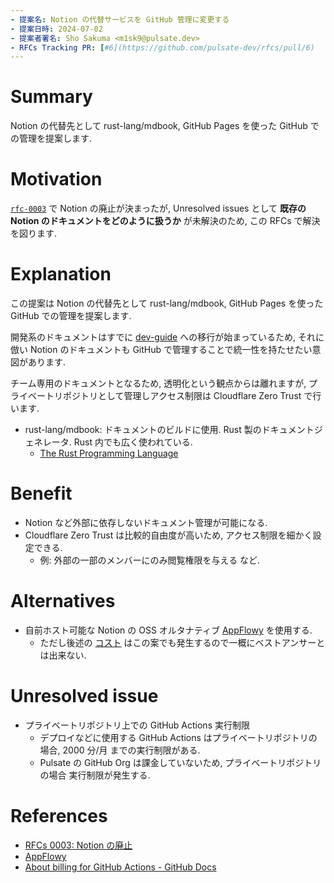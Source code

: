 ```yaml
---
- 提案名: Notion の代替サービスを GitHub 管理に変更する
- 提案日時: 2024-07-02
- 提案者署名: Sho Sakuma <m1sk9@pulsate.dev>
- RFCs Tracking PR: [#6](https://github.com/pulsate-dev/rfcs/pull/6)
---
```


# Summary

Notion の代替先として rust-lang/mdbook, GitHub Pages を使った GitHub での管理を提案します.

# Motivation

[`rfc-0003`](./0003-abolition-notion.md) で Notion の廃止が決まったが, Unresolved issues として **既存の Notion のドキュメントをどのように扱うか** が未解決のため, この RFCs で解決を図ります.

# Explanation

この提案は Notion の代替先として rust-lang/mdbook, GitHub Pages を使った GitHub での管理を提案します.

開発系のドキュメントはすでに [dev-guide](https://dev-guide.pulsate.dev) への移行が始まっているため, それに倣い Notion のドキュメントも GitHub で管理することで統一性を持たせたい意図があります.

チーム専用のドキュメントとなるため, 透明化という観点からは離れますが, プライベートリポジトリとして管理しアクセス制限は Cloudflare Zero Trust で行います.

- rust-lang/mdbook: ドキュメントのビルドに使用. Rust 製のドキュメントジェネレータ. Rust 内でも広く使われている.
  - [The Rust Programming Language](https://doc.rust-jp.rs/book-ja/)

# Benefit

- Notion など外部に依存しないドキュメント管理が可能になる.
- Cloudflare Zero Trust は比較的自由度が高いため, アクセス制限を細かく設定できる.
  - 例: 外部の一部のメンバーにのみ閲覧権限を与える など.

# Alternatives

- 自前ホスト可能な Notion の OSS オルタナティブ [AppFlowy](https://appflowy.io/) を使用する.
  - ただし後述の [コスト](#unresolved-issue) はこの案でも発生するので一概にベストアンサーとは出来ない.

# Unresolved issue

- プライベートリポジトリ上での GitHub Actions 実行制限
  - デプロイなどに使用する GitHub Actions はプライベートリポジトリの場合, 2000 分/月 までの実行制限がある.
  - Pulsate の GitHub Org は課金していないため, プライベートリポジトリの場合 実行制限が発生する.

# References

- [RFCs 0003: Notion の廃止](./0003-abolition-notion.md)
- [AppFlowy](https://appflowy.io/)
- [About billing for GitHub Actions - GitHub Docs](https://docs.github.com/en/billing/managing-billing-for-github-actions/about-billing-for-github-actions)
